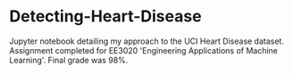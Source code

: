 # Detecting-Heart-Disease
Jupyter notebook detailing my approach to the UCI Heart Disease dataset. Assignment completed for EE3020 'Engineering Applications of Machine Learning'. Final grade was 98%.
